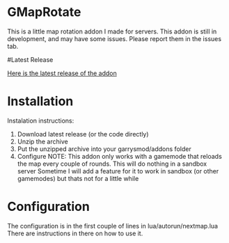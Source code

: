 # GMapRotate

This is a little map rotation addon I made for servers.
This addon is still in development, and may have some issues. Please report them in the issues tab.

#Latest Release

[Here is the latest release of the addon](https://github.com/ajgeiss0702/GMapRotate/releases/tag/v0.1-beta)


# Installation

Instalation instructions: 
1. Download latest release (or the code directly)
2. Unzip the archive
3. Put the unzipped archive into your garrysmod/addons folder
4. Configure
NOTE: This addon only works with a gamemode that reloads the map every couple of rounds. This will do nothing in a sandbox server
Sometime I will add a feature for it to work in sandbox (or other gamemodes) but thats not for a little while


# Configuration

The configuration is in the first couple of lines in lua/autorun/nextmap.lua
There are instructions in there on how to use it.
